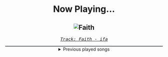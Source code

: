 <div align="center"> 
<h1>Now Playing...</h1>

![Faith](https://i.scdn.co/image/ab67616d00001e02069ea6f1e9ff32ea11f546d4)
--
_<samp><a href="https://open.spotify.com/track/2pY7asKFGoWxwvHKfq5V5u">Track: Faith - ifa</a></samp>_

<div style="border: 1px #4B5054 solid"></div>
<details>
  <summary>
    Previous played songs
  </summary>
  <table>
    <thead>
      <tr>
        <th>
          Artist
        </th>
        <th>
          Song
        </th>
        <th>
          Link
        </th>
      </tr>
    </thead>
    <tbody>
      <tr><td>ifa</td><td>Faith</td><td><a href="https://open.spotify.com/track/2pY7asKFGoWxwvHKfq5V5u">https://open.spotify.com/track/2pY7asKFGoWxwvHKfq5V5u</a></td></tr><tr><td>ifa</td><td>Faith</td><td><a href="https://open.spotify.com/track/2pY7asKFGoWxwvHKfq5V5u">https://open.spotify.com/track/2pY7asKFGoWxwvHKfq5V5u</a></td></tr><tr><td>ifa</td><td>Faith</td><td><a href="https://open.spotify.com/track/2pY7asKFGoWxwvHKfq5V5u">https://open.spotify.com/track/2pY7asKFGoWxwvHKfq5V5u</a></td></tr><tr><td>Black Veil Brides</td><td>The Vengeance</td><td><a href="https://open.spotify.com/track/0hPt1GeHQKu3IjbqzxrlD1">https://open.spotify.com/track/0hPt1GeHQKu3IjbqzxrlD1</a></td></tr><tr><td>Killswitch Engage</td><td>My Life for Yours</td><td><a href="https://open.spotify.com/track/3WqSkC7bjlvkN4U9beIKjh">https://open.spotify.com/track/3WqSkC7bjlvkN4U9beIKjh</a></td></tr><tr><td>Thomas Bergersen</td><td>Westward (Uncompressed Mix)</td><td><a href="https://open.spotify.com/track/2QHcu08P5WkINPM3ZBREYu">https://open.spotify.com/track/2QHcu08P5WkINPM3ZBREYu</a></td></tr><tr><td>Tech N9ne Collabos</td><td>Great Night</td><td><a href="https://open.spotify.com/track/0CsVNsRXTu0B6UdIOeirAi">https://open.spotify.com/track/0CsVNsRXTu0B6UdIOeirAi</a></td></tr><tr><td>Shokran</td><td>Destiny Crucified</td><td><a href="https://open.spotify.com/track/4ciPYfxVC4irIDkvLo7eH2">https://open.spotify.com/track/4ciPYfxVC4irIDkvLo7eH2</a></td></tr><tr><td>for KING & COUNTRY</td><td>Already Home</td><td><a href="https://open.spotify.com/track/0xB6FulVeQ6UEyc8fe79hQ">https://open.spotify.com/track/0xB6FulVeQ6UEyc8fe79hQ</a></td></tr><tr><td>Five Finger Death Punch</td><td>Under and Over It</td><td><a href="https://open.spotify.com/track/35aYLuIWeFd7iM7rY3x5GB">https://open.spotify.com/track/35aYLuIWeFd7iM7rY3x5GB</a></td></tr><tr><td>It Lives, It Breathes</td><td>Love on Repeat</td><td><a href="https://open.spotify.com/track/6fd5wf5wWkC1YE0AGYU4jM">https://open.spotify.com/track/6fd5wf5wWkC1YE0AGYU4jM</a></td></tr><tr><td>Demon Hunter</td><td>Resistance</td><td><a href="https://open.spotify.com/track/4gmFw577aT3WpHR7MGFwcl">https://open.spotify.com/track/4gmFw577aT3WpHR7MGFwcl</a></td></tr><tr><td>The Used</td><td>Wake the Dead</td><td><a href="https://open.spotify.com/track/3N1Y61tX6VMTXm9MIA6WAo">https://open.spotify.com/track/3N1Y61tX6VMTXm9MIA6WAo</a></td></tr><tr><td>Tech N9ne</td><td>Wither</td><td><a href="https://open.spotify.com/track/70bCuMmZHypmGwUdCQ3QDf">https://open.spotify.com/track/70bCuMmZHypmGwUdCQ3QDf</a></td></tr><tr><td>Escape The Day</td><td>Tear Down The Walls</td><td><a href="https://open.spotify.com/track/2uZsvTlFZqig60TDW3omqq">https://open.spotify.com/track/2uZsvTlFZqig60TDW3omqq</a></td></tr><tr><td>Too Close To Touch</td><td>What I Wish I Could Forget</td><td><a href="https://open.spotify.com/track/3P7ImYt96jhzYvlfGVu50I">https://open.spotify.com/track/3P7ImYt96jhzYvlfGVu50I</a></td></tr><tr><td>In Flames</td><td>The End</td><td><a href="https://open.spotify.com/track/7AUVdpcqbxLSCOQqKHjPx7">https://open.spotify.com/track/7AUVdpcqbxLSCOQqKHjPx7</a></td></tr><tr><td>Eminem</td><td>The Real Slim Shady</td><td><a href="https://open.spotify.com/track/3yfqSUWxFvZELEM4PmlwIR">https://open.spotify.com/track/3yfqSUWxFvZELEM4PmlwIR</a></td></tr><tr><td>Disciple</td><td>Scarlet</td><td><a href="https://open.spotify.com/track/2uFYAjNbleAW86jZQQXQOf">https://open.spotify.com/track/2uFYAjNbleAW86jZQQXQOf</a></td></tr><tr><td>Silent Planet</td><td>Wasteland Redux</td><td><a href="https://open.spotify.com/track/6U5SpeqpLkAMwVpBI7UTYQ">https://open.spotify.com/track/6U5SpeqpLkAMwVpBI7UTYQ</a></td></tr>
    </tbody>
  </table>
</details>

</div>
